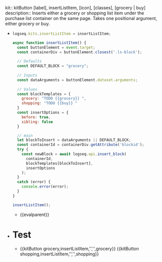 kit:: kitButton [label], insertListItem, [icon], [classes], [grocery | buy]
description:: Inserts either a grocery or shopping list item under the purchase list container on the same page. Takes one positional argument, either grocery or buy.

- ```javascript
  logseq.kits.insertListItem = insertListItem;
  
  async function insertListItem() {
    const buttonElement = event.target;
    const containerDiv = buttonElement.closest('.ls-block');
    
    // Defaults
    const DEFAULT_BLOCK = "grocery";
    
    // Inputs
    const dataArguments = buttonElement.dataset.arguments;
    
    // Values
    const blockTemplates = {
      grocery: "TODO {{grocery}} ",
      shopping: "TODO {{buy}} "
    } 
    const insertOptions = {
      before: true,
      sibling: false
    }
  
    // main
    let blockToInsert = dataArguments || DEFAULT_BLOCK;
    const containerId = containerDiv.getAttribute('blockid');
    try {
      const newBlock = await logseq.api.insert_block(
        containerId,
        blockTemplates[blockToInsert],
        insertOptions
      );
    }
    catch (error) {
      console.error(error);
    }
  }
  
  insertListItem();
  
  ```
	- {{evalparent}}
- # Test
	- {{kitButton grocery,insertListItem,'','',grocery}} {{kitButton shopping,insertListItem,'','',shopping}}